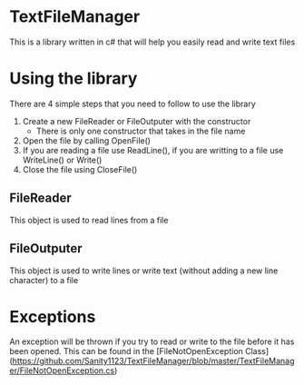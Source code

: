# TextFileManager
This is a library written in c# that will help you easily read and write text files

# Using the library
There are 4 simple steps that you need to follow to use the library

1. Create a new FileReader or FileOutputer with the constructor
    * There is only one constructor that takes in the file name
2. Open the file by calling OpenFile()
3. If you are reading a file use ReadLine(), if you are writting to a file use WriteLine() or Write()
4. Close the file using CloseFile()

## FileReader
This object is used to read lines from a file

## FileOutputer
This object is used to write lines or write text (without adding a new line character) to a file

# Exceptions
An exception will be thrown if you try to read or write to the file before it has been opened.
This can be found in the [FileNotOpenException Class] (https://github.com/Sanity1123/TextFileManager/blob/master/TextFileManager/FileNotOpenException.cs)
